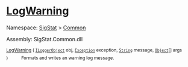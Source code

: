 # [LogWarning](./ILoggerObjectExtensions-100663349.md)

Namespace: [SigStat]() > [Common](./../README.md)

Assembly: SigStat.Common.dll

<sub>[LogWarning](./ILoggerObjectExtensions-100663349.md) ( [`ILoggerObject`](./../ILoggerObject.md) obj, [`Exception`](https://docs.microsoft.com/en-us/dotnet/api/System.Exception) exception, [`String`](https://docs.microsoft.com/en-us/dotnet/api/System.String) message, [`Object`](https://docs.microsoft.com/en-us/dotnet/api/System.Object)[] args )</sub>&nbsp;&nbsp;&nbsp;&nbsp;&nbsp;&nbsp;&nbsp;&nbsp;&nbsp;<sub>Formats and writes an warning log message.</sub>
